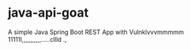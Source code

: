 # java-api-goat

A simple Java Spring Boot REST App with Vulnklvvvmmmmm
11111l,,,,,,,,,,,.....cllld
.,
